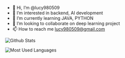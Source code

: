 - 👋 Hi, I’m @lucy980509
- 👀 I’m interested in backend, AI development
- 🌱 I’m currently learning JAVA, PYTHON
- 💞️ I’m looking to collaborate on deep learning project
- 📫 How to reach me lucy980509@gmail.com

<!---
lucy980509/lucy980509 is a ✨ special ✨ repository because its `README.md` (this file) appears on your GitHub profile.
You can click the Preview link to take a look at your changes.
--->

     
![Github Stats](https://github-readme-stats.vercel.app/api?username=LUCY980509&count_private=true&show_icons=true&theme=radical)

![Most Used Languages](https://github-readme-stats.vercel.app/api/top-langs/?username=LUCY980509&show_icons=true&theme=radical)
